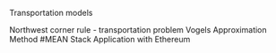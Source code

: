 Transportation models

Northwest corner rule - transportation problem
Vogels Approximation Method
#MEAN Stack Application with Ethereum
